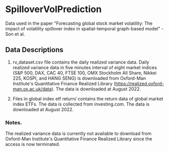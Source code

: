 # SpilloverVolPrediction

Data used in the paper "Forecasting global stock market volatility: The impact of volatility spillover index in spatial-temporal graph-based model" - Son et al.

## Data Descriptions
1. rv_dataset.csv file contains the daily realized variance data. Daily realized variance data in five minutes interval of eight market indices (S&P 500, DAX, CAC 40, FTSE 100, OMX Stockholm All Share, Nikkei 225, KOSPI, and HANG SENG) is downloaded from Oxford-Man Institute's Quantitative Finance Realized Library (https://realized.oxford-man.ox.ac.uk/data). The data is downloaded at August 2022.

2. Files in global index etf return/ contains the return data of global market index ETFs. The data is collected from investing.com. The data is downloaded at August 2022.

### Notes.
The realized variance data is currently not available to download from Oxford-Man Institute's Quantitative Finance Realized Library since the access is now terminated.
